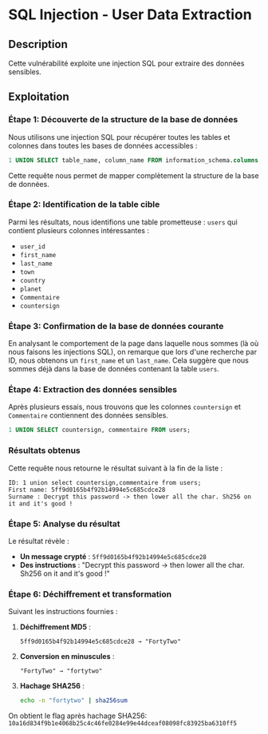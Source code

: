 # SQL Injection - User Data Extraction

## Description
Cette vulnérabilité exploite une injection SQL pour extraire des données sensibles.

## Exploitation

### Étape 1: Découverte de la structure de la base de données
Nous utilisons une injection SQL pour récupérer toutes les tables et colonnes dans toutes les bases de données accessibles :

```sql
1 UNION SELECT table_name, column_name FROM information_schema.columns;
```

Cette requête nous permet de mapper complètement la structure de la base de données.

### Étape 2: Identification de la table cible
Parmi les résultats, nous identifions une table prometteuse : `users` qui contient plusieurs colonnes intéressantes :
- `user_id`
- `first_name`
- `last_name`
- `town`
- `country`
- `planet`
- `Commentaire`
- `countersign`

### Étape 3: Confirmation de la base de données courante
En analysant le comportement de la page dans laquelle nous sommes (là où nous faisons les injections SQL), on remarque que lors d'une recherche par ID, nous obtenons un `first_name` et un `last_name`. Cela suggère que nous sommes déjà dans la base de données contenant la table `users`.

### Étape 4: Extraction des données sensibles
Après plusieurs essais, nous trouvons que les colonnes `countersign` et `Commentaire` contiennent des données sensibles.

```sql
1 UNION SELECT countersign, commentaire FROM users;
```

### Résultats obtenus
Cette requête nous retourne le résultat suivant à la fin de la liste :

```text
ID: 1 union select countersign,commentaire from users;
First name: 5ff9d0165b4f92b14994e5c685cdce28
Surname : Decrypt this password -> then lower all the char. Sh256 on it and it's good !
```

### Étape 5: Analyse du résultat
Le résultat révèle :
- **Un message crypté** : `5ff9d0165b4f92b14994e5c685cdce28`
- **Des instructions** : "Decrypt this password -> then lower all the char. Sh256 on it and it's good !"

### Étape 6: Déchiffrement et transformation
Suivant les instructions fournies :

1. **Déchiffrement MD5** :
   ```
   5ff9d0165b4f92b14994e5c685cdce28 → "FortyTwo"
   ```

2. **Conversion en minuscules** :
   ```
   "FortyTwo" → "fortytwo"
   ```

3. **Hachage SHA256** :
   ```bash
   echo -n "fortytwo" | sha256sum
   ```

On obtient le flag après hachage SHA256: `10a16d834f9b1e4068b25c4c46fe0284e99e44dceaf08098fc83925ba6310ff5`
